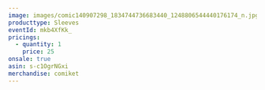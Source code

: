 ```yaml
---
image: images/comic140907298_1834744736683440_1248806544440176174_n.jpg
producttype: Sleeves
eventId: mkb4XfKk_
pricings:
  - quantity: 1
    price: 25
onsale: true
asin: s-c1OgrNGxi
merchandise: comiket
---
```

